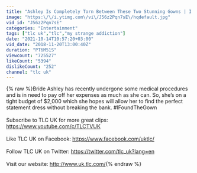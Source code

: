 ```yaml
---
title: "Ashley Is Completely Torn Between These Two Stunning Gowns | I Found The Gown"
image: "https:\/\/i.ytimg.com\/vi\/J56z2Pqn7sE\/hqdefault.jpg"
vid_id: "J56z2Pqn7sE"
categories: "Entertainment"
tags: ["tlc uk","tlc","my strange addiction"]
date: "2021-10-14T10:57:20+03:00"
vid_date: "2018-11-20T13:00:40Z"
duration: "PT6M51S"
viewcount: "725527"
likeCount: "5394"
dislikeCount: "252"
channel: "tlc uk"
---
```

{% raw %}Bride Ashley has recently undergone some medical procedures and is in need to pay off her expenses as much as she can. So, she’s on a tight budget of $2,000 which she hopes will allow her to find the perfect statement dress without breaking the bank. #IFoundTheGown<br /><br />Subscribe to TLC UK for more great clips: <a rel="nofollow" target="blank" href="https://www.youtube.com/c/TLCTVUK">https://www.youtube.com/c/TLCTVUK</a> <br /><br />Like TLC UK on Facebook: <a rel="nofollow" target="blank" href="https://www.facebook.com/uktlc/">https://www.facebook.com/uktlc/</a><br /><br />Follow TLC UK on Twitter: <a rel="nofollow" target="blank" href="https://twitter.com/tlc_uk?lang=en">https://twitter.com/tlc_uk?lang=en</a><br /><br />Visit our website: <a rel="nofollow" target="blank" href="http://www.uk.tlc.com/">http://www.uk.tlc.com/</a>{% endraw %}
